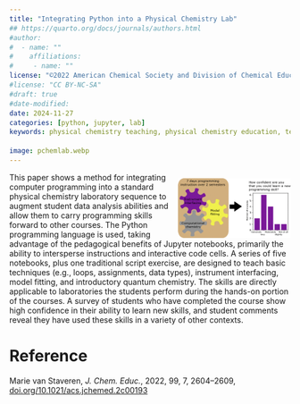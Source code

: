 ```yaml
---
title: "Integrating Python into a Physical Chemistry Lab"
## https://quarto.org/docs/journals/authors.html
#author:
#  - name: ""
#    affiliations:
#     - name: ""
license: "©2022 American Chemical Society and Division of Chemical Education, Inc."
#license: "CC BY-NC-SA"
#draft: true
#date-modified:
date: 2024-11-27
categories: [python, jupyter, lab]
keywords: physical chemistry teaching, physical chemistry education, teaching resources, python, jupyter, laboratory

image: pchemlab.webp
---
```


<img src="pchemlab.webp" width="40%" align="right" style="padding: 10px 0px 0px 10px;"/>

This paper shows a method for integrating computer programming into a standard physical chemistry laboratory sequence to augment student data analysis abilities and allow them to carry programming skills forward to other courses. The Python programming language is used, taking advantage of the pedagogical benefits of Jupyter notebooks, primarily the ability to intersperse instructions and interactive code cells. A series of five notebooks, plus one traditional script exercise, are designed to teach basic techniques (e.g., loops, assignments, data types), instrument interfacing, model fitting, and introductory quantum chemistry. The skills are directly applicable to laboratories the students perform during the hands-on portion of the courses. A survey of students who have completed the course show high confidence in their ability to learn new skills, and student comments reveal they have used these skills in a variety of other contexts.


# Reference

Marie van Staveren, *J. Chem. Educ.*, 2022, 99, 7, 2604–2609,
[doi.org/10.1021/acs.jchemed.2c00193](https://doi.org/10.1021/acs.jchemed.2c00193)


